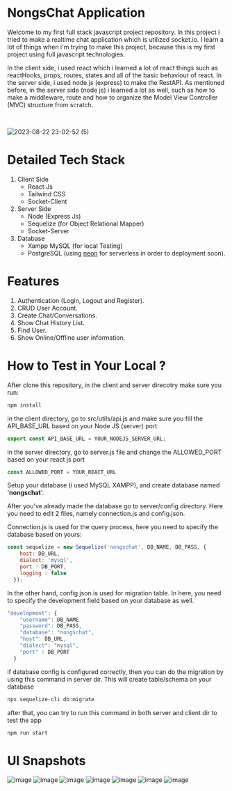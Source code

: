 # NongsChat Application
Welcome to my first full stack javascript project repository. In this project i tried to make a realtime chat application which is utilized socket.io. I learn a lot of things when i'm trying to make this project, because this is my first project using full javascript technologies.

In the client side, i used react which i learned a lot of react things such as reactHooks, props, routes, states and all of the basic behaviour of react. In the server side, i used node.js (express) to make the RestAPI. As mentioned before, in the server side (node js) i learned a lot as well, such as how to make a middleware, route and how to organize the Model View Controller (MVC) structure from scratch. 

<br>

![2023-08-22 23-02-52 (5)](https://github.com/ismarapw/nongschat-app/assets/76652264/893471bc-d623-448f-9830-12018c9e8b27)



# Detailed Tech Stack
1. Client Side
   - React Js
   - Tailwind CSS
   - Socket-Client
2. Server Side
   - Node (Express Js)
   - Sequelize (for Object Relational Mapper)
   - Socket-Server
3. Database
   - Xampp MySQL (for local Testing)
   - PostgreSQL (using [neon](https://neon.tech/) for serverless in order to deployment soon).

# Features
1. Authentication (Login, Logout and Register).
2. CRUD User Account.
3. Create Chat/Conversations.
4. Show Chat History List.
5. Find User.
6. Show Online/Offline user information.

# How to Test in Your Local ?
After clone this repository, in the client and server direcotry make sure you run:

```bash
npm install 
```

in the client directory, go to src/utils/api.js and make sure you fill the API_BASE_URL based on your Node JS (server) port

```javascript
export const API_BASE_URL = YOUR_NODEJS_SERVER_URL;
```

in the server directory, go to server.js file and change the ALLOWED_PORT based on your react js port

```javascript
const ALLOWED_PORT = YOUR_REACT_URL
```

Setup your database (i used MySQL XAMPP), and create database named '**nongschat**'. 

After you've already made the database go to server/config directory. Here you need to edit 2 files, namely connection.js and config.json.

Connection.js is used for the query process, here you need to specify the database based on yours:
```javascript
const sequelize = new Sequelize('nongschat', DB_NAME, DB_PASS, {
    host: DB_URL,
    dialect: 'mysql',
    port : DB_PORT,
    logging : false
  });
```

In the other hand, config.json is used for migration table. In here, you need to specify the development field based on your database as well. 
```js
"development": {
    "username": DB_NAME
    "password": DB_PASS,
    "database": "nongschat",
    "host": DB_URL,
    "dialect": "mysql",
    "port" : DB_PORT
  }
```

if database config is configured correctly, then you can do the migration by using this command in server dir. This will create table/schema on your database
```bash
npx sequelize-cli db:migrate
```

after that, you can try to run this command in both server and client dir to test the app 
```bash
npm run start
```

# UI Snapshots
![image](https://github.com/ismarapw/nongschat-app/assets/76652264/a8f2f45f-8409-459d-ac6e-a94c5ae40b94)
![image](https://github.com/ismarapw/nongschat-app/assets/76652264/033af438-25ab-4ba5-9015-77d98f2d21df)
![image](https://github.com/ismarapw/nongschat-app/assets/76652264/04adc99a-e41d-4d10-a700-f7325dcaa10c)
![image](https://github.com/ismarapw/nongschat-app/assets/76652264/5b97c542-b6ce-4578-aa8d-10984bcf52e2)
![image](https://github.com/ismarapw/nongschat-app/assets/76652264/7c5f4efe-b30c-4877-907b-ec4197c2d2c9)
![image](https://github.com/ismarapw/nongschat-app/assets/76652264/2f35849f-a57a-4cb8-aebb-57d11d8413a5)
![image](https://github.com/ismarapw/nongschat-app/assets/76652264/3f1a6c04-f188-48bd-ae2a-d783847e16fe)





